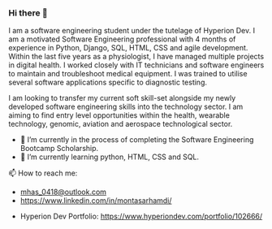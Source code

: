 ### Hi there 👋

I am a software engineering student under the tutelage of Hyperion Dev. I am a motivated Software Engineering professional with 4 months of experience in Python, Django, SQL, HTML, CSS and agile development. Within the last five years as a physiologist, I have managed multiple projects in digital health. I worked closely with IT technicians and software engineers to maintain and troubleshoot medical equipment. I was trained to utilise several software applications specific to diagnostic testing.

I am looking to transfer my current soft skill-set alongside my newly developed software engineering skills into the technology sector. I am aiming to find entry level opportunities within the health, wearable technology, genomic, aviation and aerospace technological sector.

- 🔭 I’m currently in the process of completing the Software Engineering Bootcamp Scholarship.
- 🌱 I’m currently learning python, HTML, CSS and SQL.

📫 How to reach me: 
* mhas_0418@outlook.com
* https://www.linkedin.com/in/montasarhamdi/

- Hyperion Dev Portfolio: https://www.hyperiondev.com/portfolio/102666/
